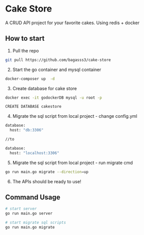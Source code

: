 # Cake Store

A CRUD API project for your favorite cakes. Using redis + docker

## How to start

1. Pull the repo

```bash
git pull https://github.com/bagasss3/cake-store
```

2. Start the go container and mysql container

```bash
docker-composer up  -d
```

3. Create database for cake store

```bash
docker exec -it godockerDB mysql -u root -p
```

```bash
CREATE DATABASE cakestore
```

4. Migrate the sql script from local project - change config.yml

```bash
database:
  host: "db:3306"

//to

database:
  host: "localhost:3306"
```

5. Migrate the sql script from local project - run migrate cmd

```bash
go run main.go migrate --direction=up
```

6. The APIs should be ready to use!

## Command Usage

```bash
# start server
go run main.go server

# start migrate sql scripts
go run main.go migrate

```
